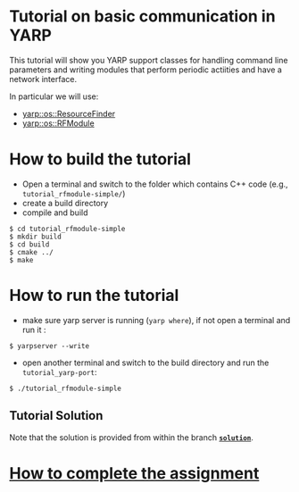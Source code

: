 Tutorial on basic communication in YARP
=======================================

This tutorial will show you YARP support classes for handling command line parameters and writing modules that perform periodic actiities and have a network interface. 

In particular we will use:
- [yarp::os::ResourceFinder](http://www.yarp.it/classyarp_1_1os_1_1ResourceFinder.html)
- [yarp::os::RFModule](http://www.yarp.it/classyarp_1_1os_1_1RFModule.html)



# How to build the tutorial
 - Open a terminal and switch to the folder which contains C++ code (e.g., `tutorial_rfmodule-simple/`)
 - create a build directory
 - compile and build

 ```
 $ cd tutorial_rfmodule-simple
 $ mkdir build
 $ cd build
 $ cmake ../
 $ make
 ```

# How to run the tutorial
- make sure yarp server is running (`yarp where`), if not open a terminal and run it :
```
$ yarpserver --write
```
- open another terminal and switch to the build directory and run the `tutorial_yarp-port`:

```
$ ./tutorial_rfmodule-simple
```


## Tutorial Solution

Note that the solution is provided from within the branch [**`solution`**](https://github.com/vvv-school/tutorial_rfmodule-simple/tree/solution).

# [How to complete the assignment](https://github.com/vvv-school/vvv-school.github.io/blob/master/instructions/how-to-complete-assignments.md)


